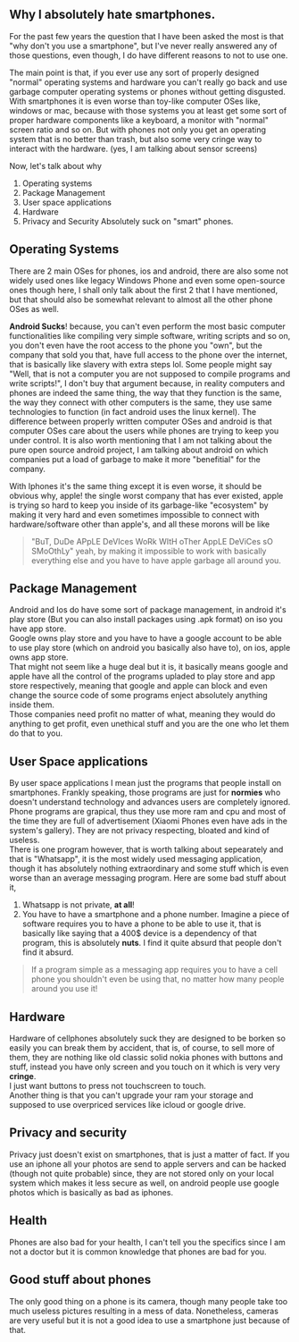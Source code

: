 <!-- Title: Why I absolutely hate smart phones  -->

Why I absolutely hate smartphones.
----------------------------------

For the past few years the question that I have been asked the most
is that "why don't you use a smartphone", but I've never really 
answered any of those questions, even though, 
I do have different reasons to not to use one.

The main point is that, if you ever use any sort of properly
designed "normal" operating systems and hardware you can't really 
go back and use garbage computer operating systems or phones
without getting disgusted. 
With smartphones it is even worse than toy-like computer OSes like, windows
or mac, because with those systems you at least get some sort of 
proper hardware components like a keyboard, 
a monitor with "normal" screen ratio and so on.
But with phones not only you get an operating system that is no better than 
trash, but also some very cringe way to interact with the hardware. 
(yes, I am talking about sensor screens)

Now, let's talk about why
1. Operating systems
1. Package Management
1. User space applications
1. Hardware
1. Privacy and Security
Absolutely suck on "smart" phones.

Operating Systems
-----------------
There are 2 main OSes for phones, ios and android, there are also some not widely used ones 
like legacy Windows Phone and even some open-source ones though here, I shall only talk about the
first 2 that I have mentioned, but that should also be somewhat relevant 
to almost all the other phone OSes as well.

<strong class="color1">Android Sucks</strong>! because, you can't even perform the most basic
computer functionalities 
like compiling very simple software, writing scripts and so on, you don't even have
the root access to the phone you "own", but the company that sold you that, have full 
access to the phone over the internet, that is basically like slavery with extra steps lol.
Some people might say "Well, that is not a computer
you are not supposed to compile programs and write scripts!", I don't buy that argument
because, in reality computers and phones are indeed the same thing, the way that they
function is the same, the way they connect with other computers is the same,
they use same technologies to function (in fact android uses the linux kernel).
The difference between properly written computer OSes and android is that 
computer OSes care about the users while phones are trying to keep you under control.
It is also worth mentioning that I am not talking about the pure open source android
project, I am talking about android on which companies put a load of garbage to make 
it more "benefitial" for the company.  

With Iphones it's the same thing except it is even worse, 
it should be obvious why, apple! the single worst company 
that has ever existed, apple is trying so hard to keep you 
inside of its garbage-like "ecosystem" by making it very hard 
and even sometimes impossible to connect with hardware/software
other than apple's, and all these morons will be like 
> "BuT, DuDe APpLE DeVIces WoRk WItH oTher AppLE DeViCes sO SMoOthLy" 
yeah, by making it impossible to work with basically everything else
and you have to have apple garbage all around you.

Package Management
------------------
Android and Ios do have some sort of package management,
in android it's play store (But you can also install packages using .apk format)
on iso you have app store.  
Google owns play store and you have to have a google account to be able to use 
play store (which on android you basically also have to), on ios, apple owns
app store.  
That might not seem like a huge deal but it is, it basically means google and apple
have all the control of the programs upladed to play store and app store respectively,
meaning that google and apple can block and even change the source code of some programs
enject absolutely anything inside them.  
Those companies need profit no matter of what, meaning they would do anything to 
get profit, even unethical stuff and you are the one who let them do that to you.

User Space applications
-----------------------
By user space applications I mean just the programs that people
install on smartphones. Frankly speaking, those programs are
just for <strong class="color1">normies</strong> who doesn't understand 
technology and advances users are completely ignored. Phone programs
are grapical, thus they use more ram and cpu and most of the time they are
full of advertisement (Xiaomi Phones even have ads in the system's gallery).
They are not privacy respecting, bloated and kind of useless.  
There is one program however, that is worth talking about sepearately and that is 
"Whatsapp", it is the most widely used messaging application, though it has absolutely
nothing extraordinary and some stuff which is even worse than an average messaging program.
Here are some bad stuff about it,
1. Whatsapp is not private, <strong class="color2">at all</strong>!
1. You have to have a smartphone and a phone number.
Imagine a piece of software requires you to have a phone to be able to use it,
that is basically like saying that a 400$ device is a dependency of that program,
this is absolutely <strong class="color3">nuts</strong>. I find it quite absurd
that people don't find it absurd. 
>If a program simple as a messaging app requires you to have
>a cell phone you shouldn't even be using that,
>no matter how many people around you use it!

Hardware
--------
Hardware of cellphones absolutely suck they are designed to be borken so easily you can
break them by accident, that is, of course, 
to sell more of them, they are nothing like old classic solid nokia phones 
with buttons and stuff, instead you have only screen and you touch on it 
which is very very <strong class="color1">cringe</strong>.  
I just want buttons to press not touchscreen to touch.  
Another thing is that you can't upgrade your ram your storage and supposed to use overpriced
services like icloud or google drive.

Privacy and security
--------------------
Privacy just doesn't exist on smartphones, that is just a matter of fact.
If you use an iphone all your photos are send to apple servers and can be hacked 
(though not quite probable) since, they are not stored only on your local system
which makes it less secure as well,
on android people use google photos which is basically as bad as iphones.

Health
------
Phones are also bad for your health, I can't
tell you the specifics since I am not a doctor
but it is common knowledge that phones are bad for you.

Good stuff about phones
-----------------------
The only good thing on a phone is its camera, 
though many people take too much useless pictures
resulting in a mess of data. Nonetheless, cameras are very useful
but it is not a good idea to use a smartphone just because of that.
